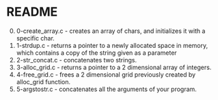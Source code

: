 # README
0. 0-create_array.c - creates an array of chars, and initializes it with a specific char.
1. 1-strdup.c - returns a pointer to a newly allocated space in memory, which contains a copy of the string given as a parameter
2. 2-str_concat.c - concatenates two strings.
3. 3-alloc_grid.c - returns a pointer to a 2 dimensional array of integers.
4. 4-free_grid.c - frees a 2 dimensional grid previously created by alloc_grid function.
5. 5-argstostr.c - concatenates all the arguments of your program.
